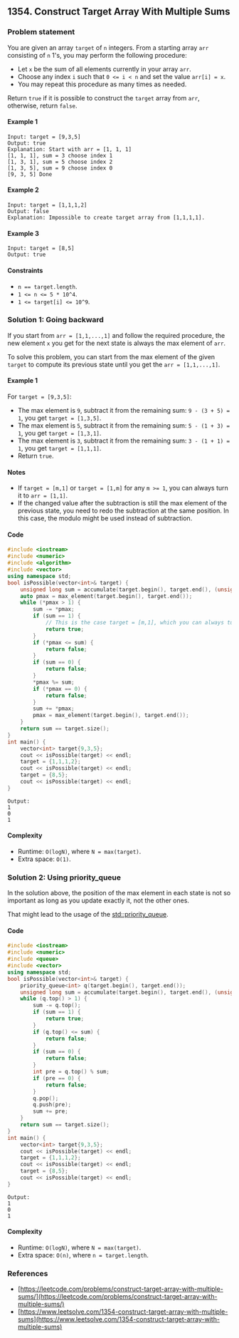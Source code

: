 ## 1354. Construct Target Array With Multiple Sums

### Problem statement
You are given an array `target` of `n` integers. From a starting array `arr` consisting of `n` 1's, you may perform the following procedure:

* Let `x` be the sum of all elements currently in your array `arr`.
* Choose any index `i` such that `0 <= i < n` and set the value `arr[i] = x`.
* You may repeat this procedure as many times as needed.

Return `true` if it is possible to construct the `target` array from `arr`, otherwise, return `false`.
 

#### Example 1
```plain
Input: target = [9,3,5]
Output: true
Explanation: Start with arr = [1, 1, 1] 
[1, 1, 1], sum = 3 choose index 1
[1, 3, 1], sum = 5 choose index 2
[1, 3, 5], sum = 9 choose index 0
[9, 3, 5] Done
```

#### Example 2
```plain
Input: target = [1,1,1,2]
Output: false
Explanation: Impossible to create target array from [1,1,1,1].
```

#### Example 3
```plain
Input: target = [8,5]
Output: true
``` 

#### Constraints

* `n == target.length`.
* `1 <= n <= 5 * 10^4`.
* `1 <= target[i] <= 10^9`.

### Solution 1: Going backward

If you start from `arr = [1,1,...,1]` and follow the required procedure, the new element `x` you get for the next state is always the max element of `arr`. 

To solve this problem, you can start from the max element of the given `target` to compute its previous state until you get the `arr = [1,1,...,1]`.

#### Example 1
For `target = [9,3,5]`:

* The max element is `9`, subtract it from the remaining sum: `9 - (3 + 5) = 1`, you get `target = [1,3,5]`.
* The max element is `5`, subtract it from the remaining sum: `5 - (1 + 3) = 1`, you get `target = [1,3,1]`.
* The max element is `3`, subtract it from the remaining sum: `3 - (1 + 1) = 1`, you get `target = [1,1,1]`.
* Return `true`.

#### Notes
* If `target = [m,1]` or `target = [1,m]` for any `m >= 1`, you can always turn it to `arr = [1,1]`.
* If the changed value after the subtraction is still the max element of the previous state, you need to redo the subtraction at the same position. In this case, the modulo might be used instead of subtraction.

#### Code
```cpp
#include <iostream>
#include <numeric>
#include <algorithm>
#include <vector>
using namespace std;
bool isPossible(vector<int>& target) {
    unsigned long sum = accumulate(target.begin(), target.end(), (unsigned long) 0);
    auto pmax = max_element(target.begin(), target.end());
    while (*pmax > 1) {
        sum -= *pmax;
        if (sum == 1) {
            // This is the case target = [m,1], which you can always turn it to [1,1].
            return true;
        }
        if (*pmax <= sum) {
            return false;
        }
        if (sum == 0) {
            return false;
        }
        *pmax %= sum;
        if (*pmax == 0) {
            return false;
        }
        sum += *pmax;
        pmax = max_element(target.begin(), target.end());
    }
    return sum == target.size();
}
int main() {
    vector<int> target{9,3,5};
    cout << isPossible(target) << endl;
    target = {1,1,1,2};
    cout << isPossible(target) << endl;
    target = {8,5};
    cout << isPossible(target) << endl;
}
```
```plain
Output:
1
0
1
```

#### Complexity
* Runtime: `O(logN)`, where `N = max(target)`.
* Extra space: `O(1)`.

### Solution 2: Using priority_queue

In the solution above, the position of the max element in each state is not so important as long as you update exactly it, not the other ones.

That might lead to the usage of the [std::priority_queue](https://en.cppreference.com/w/cpp/container/priority_queue).

#### Code
```cpp
#include <iostream>
#include <numeric>
#include <queue>
#include <vector>
using namespace std;
bool isPossible(vector<int>& target) {
    priority_queue<int> q(target.begin(), target.end());
    unsigned long sum = accumulate(target.begin(), target.end(), (unsigned long) 0);
    while (q.top() > 1) {
        sum -= q.top();
        if (sum == 1) {
            return true;
        }
        if (q.top() <= sum) {
            return false;
        }
        if (sum == 0) {
            return false;
        }
        int pre = q.top() % sum;
        if (pre == 0) {
            return false;
        }
        q.pop();
        q.push(pre);
        sum += pre;
    }
    return sum == target.size();
}
int main() {
    vector<int> target{9,3,5};
    cout << isPossible(target) << endl;
    target = {1,1,1,2};
    cout << isPossible(target) << endl;
    target = {8,5};
    cout << isPossible(target) << endl;
}
```
```plain
Output:
1
0
1
```

#### Complexity
* Runtime: `O(logN)`, where `N = max(target)`.
* Extra space: `O(n)`, where `n = target.length`.

### References
* [https://leetcode.com/problems/construct-target-array-with-multiple-sums/](https://leetcode.com/problems/construct-target-array-with-multiple-sums/)
* [https://www.leetsolve.com/1354-construct-target-array-with-multiple-sums](https://www.leetsolve.com/1354-construct-target-array-with-multiple-sums)

